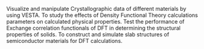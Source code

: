 Visualize and manipulate Crystallographic data of different materials by using VESTA.
To study the effects of Density Functional Theory calculations parameters on calculated physical properties. 
Test the performance of Exchange correlation functionals of DFT in determining the structural properties of solids.
To construct and simulate slab structures of semiconductor materials for DFT calculations.
